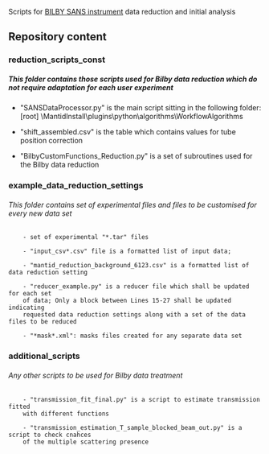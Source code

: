 Scripts for [BILBY SANS instrument](http://www.ansto.gov.au/ResearchHub/OurInfrastructure/ACNS/Facilities/Instruments/Bilby/index.htm) data reduction and initial analysis

Repository content
------------------

### reduction_scripts_const
##### This folder contains those scripts used for Bilby data reduction which do not require adaptation for each user experiment
- "SANSDataProcessor.py" is the main script sitting in the following folder:
  [root] \MantidInstall\plugins\python\algorithms\WorkflowAlgorithms

- "shift_assembled.csv" is the table which contains values for tube position correction

- "BilbyCustomFunctions_Reduction.py" is a set of subroutines used for the Bilby data reduction

### example_data_reduction_settings
###### This folder contains set of experimental files and files to be customised for every new data set
        - set of experimental "*.tar" files
        
        - "input_csv*.csv" file is a formatted list of input data;
        
        - "mantid_reduction_background_6123.csv" is a formatted list of data reduction setting
        
        - "reducer_example.py" is a reducer file which shall be updated for each set 
        of data; Only a block between Lines 15-27 shall be updated indicating
        requested data reduction settings along with a set of the data files to be reduced
        
        - "*mask*.xml": masks files created for any separate data set

### additional_scripts
###### Any other scripts to be used for Bilby data treatment
        - "transmission_fit_final.py" is a script to estimate transmission fitted
        with different functions

        - "transmission_estimation_T_sample_blocked_beam_out.py" is a script to check cnahces
        of the multiple scattering presence
